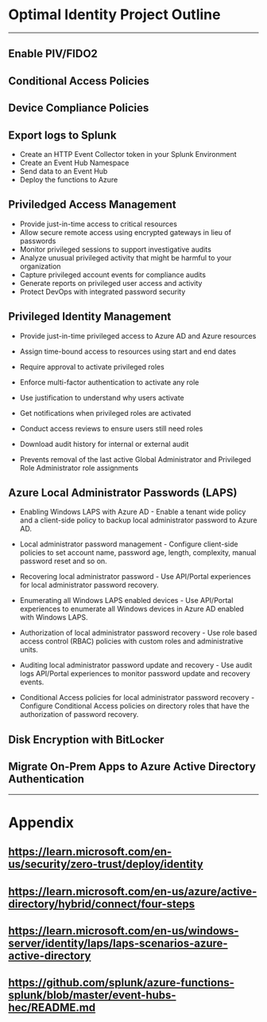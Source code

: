 <!-- <center>
<font size="9"> 
<span style="color:blue">Optimal <span style="color:red">IDENTITY <span style="color:blue"> Project Outline</span>.
</font>
</center> -->
# Optimal Identity Project Outline
***

## Enable PIV/FIDO2
## Conditional Access Policies
## Device Compliance Policies
## Export logs to Splunk
- Create an HTTP Event Collector token in your Splunk Environment
- Create an Event Hub Namespace
- Send data to an Event Hub
- Deploy the functions to Azure
## Priviledged Access Management
- Provide just-in-time access to critical resources
- Allow secure remote access using encrypted gateways in lieu of passwords
- Monitor privileged sessions to support investigative audits
- Analyze unusual privileged activity that might be harmful to your organization
- Capture privileged account events for compliance audits
- Generate reports on privileged user access and activity
- Protect DevOps with integrated password security
## Privileged Identity Management
-  Provide just-in-time privileged access to Azure AD and Azure resources
*  Assign time-bound access to resources using start and end dates
-  Require approval to activate privileged roles
*  Enforce multi-factor authentication to activate any role
-  Use justification to understand why users activate
*  Get notifications when privileged roles are activated
-  Conduct access reviews to ensure users still need roles
*  Download audit history for internal or external audit
-  Prevents removal of the last active Global Administrator and Privileged Role Administrator role assignments
## Azure Local Administrator Passwords (LAPS)
- Enabling Windows LAPS with Azure AD - Enable a tenant wide policy and a client-side policy to backup local administrator password to Azure AD.
*  Local administrator password management - Configure client-side policies to set account name, password age, length, complexity, manual password reset and so on.
-  Recovering local administrator password - Use API/Portal experiences for local administrator password recovery.
*  Enumerating all Windows LAPS enabled devices - Use API/Portal experiences to enumerate all Windows devices in Azure AD enabled with Windows LAPS.
-  Authorization of local administrator password recovery - Use role based access control (RBAC) policies with custom roles and administrative units.
* Auditing local administrator password update and recovery - Use audit logs API/Portal experiences to monitor password update and recovery events.
- Conditional Access policies for local administrator password recovery - Configure Conditional Access policies on directory roles that have the authorization of password recovery.
## Disk Encryption with BitLocker
## Migrate On-Prem Apps to Azure Active Directory Authentication

***
# Appendix
## https://learn.microsoft.com/en-us/security/zero-trust/deploy/identity
## https://learn.microsoft.com/en-us/azure/active-directory/hybrid/connect/four-steps
## https://learn.microsoft.com/en-us/windows-server/identity/laps/laps-scenarios-azure-active-directory
## https://github.com/splunk/azure-functions-splunk/blob/master/event-hubs-hec/README.md